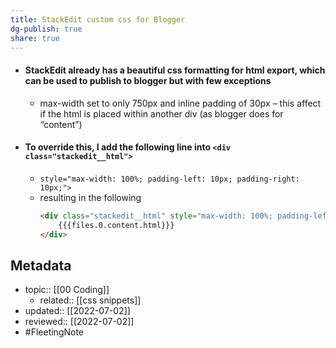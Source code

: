 ```yaml
---
title: StackEdit custom css for Blogger
dg-publish: true
share: true
---
```


- #### StackEdit already has a beautiful css formatting for html export, which can be used to publish to blogger but with few exceptions
	- max-width set to only 750px and inline padding of 30px – this affect if the html is placed within another div (as blogger does for “content”)
- #### To override this, I add the following line into `<div class="stackedit__html">`
	- `style="max-width: 100%; padding-left: 10px; padding-right: 10px;">`
	- resulting in the following
		```html
		<div class="stackedit__html" style="max-width: 100%; padding-left: 10px; padding-right: 10px;">
			{{{files.0.content.html}}}
		</div>
		```

## Metadata
- topic:: [[00 Coding]]
	- related:: [[css snippets]]
- updated:: [[2022-07-02]]
- reviewed:: [[2022-07-02]]
- #FleetingNote 